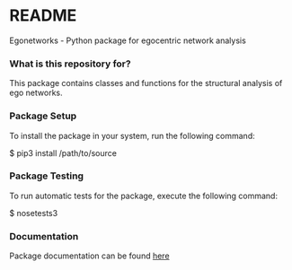 # README #

Egonetworks - Python package for egocentric network analysis

### What is this repository for? ###

This package contains classes and functions for the structural analysis of ego networks.

### Package Setup ###

To install the package in your system, run the following command:

$ pip3 install /path/to/source

### Package Testing ###

To run automatic tests for the package, execute the following command:

$ nosetests3

### Documentation ###

Package documentation can be found [here](http://egonetworks.readthedocs.io)
